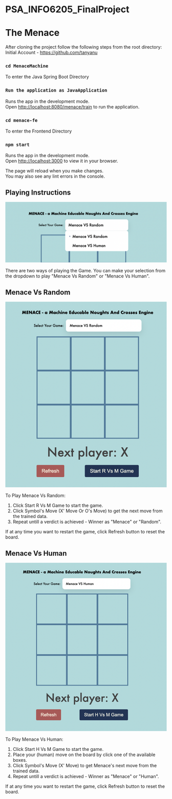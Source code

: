 # PSA_INFO6205_FinalProject
# The Menace

After cloning the project follow the following steps from the root directory:
Initial Account - https://github.com/tanyanu
### `cd MenaceMachine`
To enter the Java Spring Boot Directory
### `Run the application as JavaApplication`

Runs the app in the development mode.\
Open [http://localhost:8080/menace/train](http://localhost:8080/menace/train) to run the application.


### `cd menace-fe`

To enter the Frontend Directory
### `npm start`

Runs the app in the development mode.\
Open [http://localhost:3000](http://localhost:3000) to view it in your browser.

The page will reload when you make changes.\
You may also see any lint errors in the console.

## Playing Instructions

![Screenshot](./screenshots/GameSelection.png)

There are two ways of playing the Game. You can make your selection from the dropdown to play  "Menace Vs Random" or "Menace Vs Human".

## Menace Vs Random

![Screenshot](./screenshots/MenaceVsRandom.png)

To Play Menace Vs Random:
1. Click Start R Vs M Game to start the game.
2. Click Symbol's Move (X' Move Or O's Move) to get the next move from the trained data.
3. Repeat untill a verdict is achieved - Winner as "Menace" or "Random".

If at any time you want to restart the game, click Refresh button to reset the board.

## Menace Vs Human

![Screenshot](./screenshots/MenaceVsHuman.png) 

To Play Menace Vs Human:
1. Click Start H Vs M Game to start the game.
2. Place your (human) move on the board by click one of the available boxes.
2. Click Symbol's Move (X' Move) to get Menace's next move from the trained data.
3. Repeat untill a verdict is achieved - Winner as "Menace" or "Human".

If at any time you want to restart the game, click Refresh button to reset the board.
